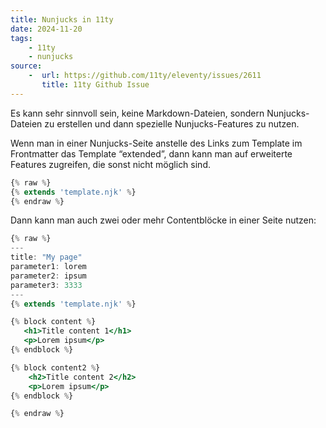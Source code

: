 ```yaml
---
title: Nunjucks in 11ty
date: 2024-11-20
tags:
    - 11ty
    - nunjucks
source:
    -  url: https://github.com/11ty/eleventy/issues/2611
       title: 11ty Github Issue
---
```


Es kann sehr sinnvoll sein, keine Markdown-Dateien, sondern Nunjucks-Dateien zu erstellen und dann spezielle Nunjucks-Features zu nutzen.

Wenn man in einer Nunjucks-Seite anstelle des Links zum Template im Frontmatter das Template “extended”, dann kann man auf erweiterte Features zugreifen, die sonst nicht möglich sind.

```jsx
{% raw %}
{% extends 'template.njk' %}
{% endraw %}

```

Dann kann man auch zwei oder mehr Contentblöcke in einer Seite nutzen:

```jsx
{% raw %}
---
title: "My page"
parameter1: lorem
parameter2: ipsum
parameter3: 3333
---
{% extends 'template.njk' %}

{% block content %}
   <h1>Title content 1</h1>
   <p>Lorem ipsum</p>
{% endblock %}

{% block content2 %}
    <h2>Title content 2</h2>
    <p>Lorem ipsum</p>
{% endblock %}

{% endraw %}
```
